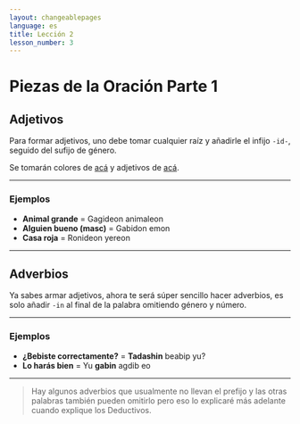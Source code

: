 ```yaml
---
layout: changeablepages
language: es
title: Lección 2
lesson_number: 3
---
```


# Piezas de la Oración Parte 1

## Adjetivos

Para formar adjetivos, uno debe tomar cualquier raíz y añadirle el infijo `-id-`, seguido del sufijo de género.

Se tomarán colores de [acá](../../../unit01/lessons/BS03) y adjetivos de [acá](../../../../docs/vocabulary/#adjetivos).

---

### Ejemplos

- **Animal grande** = Gagideon animaleon
- **Alguien bueno (masc)** = Gabidon emon
- **Casa roja** = Ronideon yereon

---

## Adverbios

Ya sabes armar adjetivos, ahora te será súper sencillo hacer adverbios, es solo añadir `-in` al final de la palabra omitiendo género y número.

---

### Ejemplos

- **¿Bebiste correctamente?** = **Tadashin** beabip yu?
- **Lo harás bien** = Yu **gabin** agdib eo

---

> Hay algunos adverbios que usualmente no llevan el prefijo y las otras palabras también pueden omitirlo pero eso lo explicaré más adelante  cuando explique los Deductivos.
